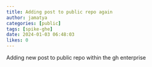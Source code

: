 ```yaml
---
title: Adding post to public repo again
author: jamatya
categories: [public]
tags: [spike-ghe]
date: 2024-01-03 06:48:03 
likes: 0
---
```


Adding new post to  public repo within the gh enterprise